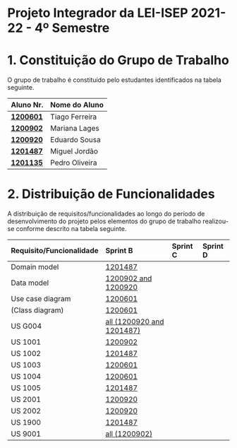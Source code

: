 # Projeto Integrador da LEI-ISEP 2021-22 - 4º Semestre

# 1. Constituição do Grupo de Trabalho

O grupo de trabalho é constituído pelo estudantes identificados na tabela seguinte.

| Aluno Nr.                      | Nome do Aluno  |
|--------------------------------|----------------|
| **[1200601](SprintB/1200601)** | Tiago Ferreira |
| **[1200902](SprintB/1200902)** | Mariana Lages  |
| **[1200920](SprintB/1200920)** | Eduardo Sousa  |
| **[1201487](SprintB/1201487)** | Miguel Jordão  |
| **[1201135](SprintB/1201135)** | Pedro Oliveira |


# 2. Distribuição de Funcionalidades ###

A distribuição de requisitos/funcionalidades ao longo do período de desenvolvimento do projeto pelos elementos do grupo de trabalho realizou-se conforme descrito na tabela seguinte.

| Requisito/Funcionalidade | Sprint B                                         | Sprint C         | Sprint D        |
|:-------------------------|:-------------------------------------------------|:-----------------|:----------------|
| Domain model             | [1201487](SprintB/DM.svg)                        | [](SprintC/.md)  | [](SprintD/.md) |
| Data model               | [1200902 and 1200920](SprintB/ModeloDeDados.svg) | [](SprintC/.md)  | [](SprintD/.md) |
| Use case diagram         | [1200601](SprintB/UseCaseDiagram.svg)            | [](SprintC/.svg) | [](SprintD/.md) |
| (Class diagram)          | [1200601](SprintB/CD.svg)                        | [](SprintC/.md)  | [](SprintD/.md) |
| US G004                  | [all (1200920 and 1201487)]()                    |                  |                 |
| US 1001                  | [1200902](SprintB/1200902/US1001/US1001.md)      |                  |                 |
| US 1002                  | [1201487](SprintB/1201487/US1002/US1002.md)      |                  |                 |
| US 1003                  | [1200601](SprintB/1200601/US1003/US1003.md)      |                  |                 |
| US 1004                  | [1200601](SprintB/1200601/US1004/US1004.md)      |                  |                 |
| US 1005                  | [1201487](SprintB/1201487/US1005/US1005.md)      |                  |                 |
| US 2001                  | [1200920](SprintB/1200920/US2001/US2001.md)      |                  |                 |
| US 2002                  | [1200920](SprintB/1200920/US2002/US2002.md)      |                  |                 |
| US 1900                  | [1201487](SprintB/1200902/US1900/US1900.md)      |                  |                 |
| US 9001                  | [all (1200902)](SprintB/US9001.pptx)             |                  |                 |
